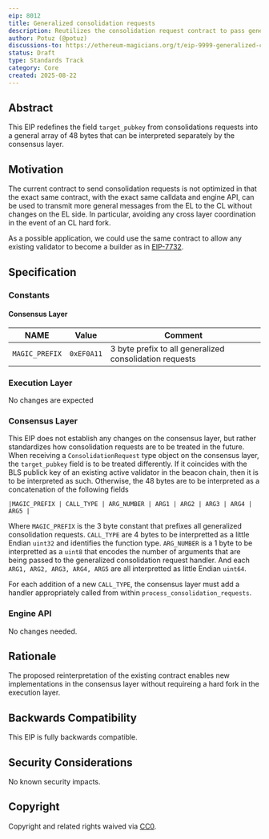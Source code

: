```yaml
---
eip: 8012
title: Generalized consolidation requests
description: Reutilizes the consolidation request contract to pass general messages from the EL to the CL.
author: Potuz (@potuz)
discussions-to: https://ethereum-magicians.org/t/eip-9999-generalized-consolidation-requests/11111
status: Draft
type: Standards Track
category: Core
created: 2025-08-22
---
```


## Abstract

This EIP redefines the field `target_pubkey` from consolidations requests into a general array of 48 bytes that can be interpreted separately by the consensus layer.

## Motivation

The current contract to send consolidation requests is not optimized in that the exact same contract, with the exact same calldata and engine API, can be used to transmit more general messages from the EL to the CL without changes on the EL side. In particular, avoiding any cross layer coordination in the event of an CL hard fork.

As a possible application, we could use the same contract to allow any existing validator to become a builder as in [EIP-7732](./eip-7732.md).

## Specification

### Constants

#### Consensus Layer

| NAME | Value | Comment |
| - | - | - |
| `MAGIC_PREFIX` | `0xEF0A11` | 3 byte prefix to all generalized consolidation requests |

### Execution Layer

No changes are expected

### Consensus Layer

This EIP does not establish any changes on the consensus layer, but rather standardizes how consolidation requests are to be treated in the future. When receiving a `ConsolidationRequest` type object on the consensus layer, the `target_pubkey` field is to be treated differently. If it coincides with the BLS publick key of an existing active validator in the beacon chain, then it is to be interpreted as such. Otherwise, the 48 bytes are to be interpreted as a concatenation of the following fields

```
|MAGIC_PREFIX | CALL_TYPE | ARG_NUMBER | ARG1 | ARG2 | ARG3 | ARG4 | ARG5 |
```

Where `MAGIC_PREFIX` is the 3 byte constant that prefixes all generalized consolidation requests. `CALL_TYPE` are 4 bytes to be interpretted as a little Endian `uint32` and identifies the function type. `ARG_NUMBER` is a 1 byte to be interpretted as a `uint8` that encodes the number of arguments that are being passed to the generalized consolidation request handler. And each `ARG1, ARG2, ARG3, ARG4, ARG5` are all interpretted as little Endian `uint64`.

For each addition of a new `CALL_TYPE`, the consensus layer must add a handler appropriately called from within `process_consolidation_requests`.

### Engine API

No changes needed.

## Rationale

The proposed reinterpretation of the existing contract enables new implementations in the consensus layer without requireing a hard fork in the execution layer.

## Backwards Compatibility

This EIP is fully backwards compatible.

## Security Considerations

No known security impacts.

## Copyright

Copyright and related rights waived via [CC0](../LICENSE.md).
